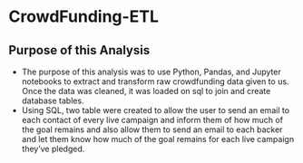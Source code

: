 # CrowdFunding-ETL

## Purpose of this Analysis
- The purpose of this analysis was to use Python, Pandas, and Jupyter notebooks to extract and transform raw crowdfunding data given to us. Once the data was cleaned, it was loaded on sql to join and create database tables. 
- Using SQL, two table were created to allow the user to send an email to each contact of every live campaign and inform them of how much of the goal remains and also allow them to send an email to each backer and let them know how much of the goal remains for each live campaign they’ve pledged.
